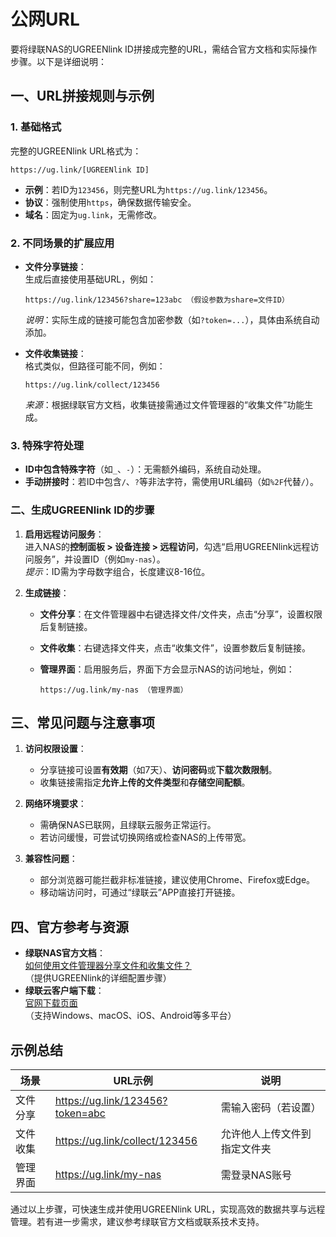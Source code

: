 # 公网URL

要将绿联NAS的UGREENlink ID拼接成完整的URL，需结合官方文档和实际操作步骤。以下是详细说明：

## 一、URL拼接规则与示例

### 1. **基础格式**

完整的UGREENlink URL格式为：

```plaintext
https://ug.link/[UGREENlink ID]
```

- **示例**：若ID为`123456`，则完整URL为`https://ug.link/123456`。
- **协议**：强制使用`https`，确保数据传输安全。
- **域名**：固定为`ug.link`，无需修改。

### 2. **不同场景的扩展应用**

- **文件分享链接**：  
  生成后直接使用基础URL，例如：

  ```plaintext
  https://ug.link/123456?share=123abc （假设参数为share=文件ID）
  ```

  *说明*：实际生成的链接可能包含加密参数（如`?token=...`），具体由系统自动添加。
- **文件收集链接**：  
  格式类似，但路径可能不同，例如：

  ```plaintext
  https://ug.link/collect/123456
  ```

  *来源*：根据绿联官方文档，收集链接需通过文件管理器的“收集文件”功能生成。

### 3. **特殊字符处理**

- **ID中包含特殊字符**（如`_`、`-`）：无需额外编码，系统自动处理。
- **手动拼接时**：若ID中包含`/`、`?`等非法字符，需使用URL编码（如`%2F`代替`/`）。

### 二、生成UGREENlink ID的步骤

1. **启用远程访问服务**：  
   进入NAS的**控制面板 > 设备连接 > 远程访问**，勾选“启用UGREENlink远程访问服务”，并设置ID（例如`my-nas`）。  
   *提示*：ID需为字母数字组合，长度建议8-16位。

2. **生成链接**：  
   - **文件分享**：在文件管理器中右键选择文件/文件夹，点击“分享”，设置权限后复制链接。  
   - **文件收集**：右键选择文件夹，点击“收集文件”，设置参数后复制链接。  
   - **管理界面**：启用服务后，界面下方会显示NAS的访问地址，例如：

     ```plaintext
     https://ug.link/my-nas （管理界面）
     ```

## 三、常见问题与注意事项

1. **访问权限设置**：  
   - 分享链接可设置**有效期**（如7天）、**访问密码**或**下载次数限制**。
   - 收集链接需指定**允许上传的文件类型**和**存储空间配额**。

2. **网络环境要求**：  
   - 需确保NAS已联网，且绿联云服务正常运行。
   - 若访问缓慢，可尝试切换网络或检查NAS的上传带宽。

3. **兼容性问题**：  
   - 部分浏览器可能拦截非标准链接，建议使用Chrome、Firefox或Edge。
   - 移动端访问时，可通过“绿联云”APP直接打开链接。

## 四、官方参考与资源

- **绿联NAS官方文档**：  
  [如何使用文件管理器分享文件和收集文件？](https://www.ugnas.com/faq-detail/id-10.html)  
  （提供UGREENlink的详细配置步骤）
- **绿联云客户端下载**：  
  [官网下载页面](https://cloud.ugreengroup.com/download/)  
  （支持Windows、macOS、iOS、Android等多平台）

## 示例总结

| 场景         | URL示例                          | 说明                          |
|--------------|----------------------------------|-------------------------------|
| 文件分享     | <https://ug.link/123456?token=abc> | 需输入密码（若设置）          |
| 文件收集     | <https://ug.link/collect/123456>   | 允许他人上传文件到指定文件夹  |
| 管理界面     | <https://ug.link/my-nas>           | 需登录NAS账号                 |

通过以上步骤，可快速生成并使用UGREENlink URL，实现高效的数据共享与远程管理。若有进一步需求，建议参考绿联官方文档或联系技术支持。
